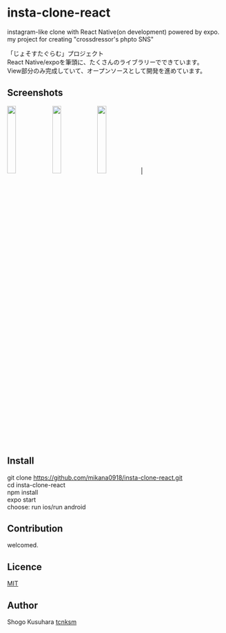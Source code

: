 # insta-clone-react
instagram-like clone with React Native(on development)
powered by expo.</br>
my project for creating "crossdressor's phpto SNS"

「じょそすたぐらむ」プロジェクト</br>
React Native/expoを筆頭に、たくさんのライブラリーでできています。</br>
View部分のみ完成していて、オープンソースとして開発を進めています。</br>


## Screenshots
 <img width="20%" height="20%" src="https://github.com/mikana0918/insta-clone-react/blob/master/Simulator%20Screen%20Shot%20-%20iPhone%20X%20-%202019-08-30%20at%2000.45.24.png?raw=true"> <img width="20%" height="20%" style="width:20%, height:20%" src="https://github.com/mikana0918/insta-clone-react/blob/master/Simulator%20Screen%20Shot%20-%20iPhone%20X%20-%202019-08-30%20at%2000.47.17.png?raw=true"> <img width="20%" height="20%" style="width:20%, height:20%" src="https://github.com/mikana0918/insta-clone-react/blob/master/Simulator%20Screen%20Shot%20-%20iPhone%20X%20-%202019-08-30%20at%2000.47.40.png?raw=true">|

## Install
git clone https://github.com/mikana0918/insta-clone-react.git</br>
cd insta-clone-react</br>
npm install</br>
expo start</br>
choose: run ios/run android

## Contribution
welcomed.

## Licence

[MIT](https://github.com/tcnksm/tool/blob/master/LICENCE)

## Author
Shogo Kusuhara
[tcnksm](https://github.com/tcnksm)
